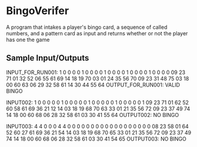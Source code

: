 <h1>BingoVerifer</h1>
A program that intakes a player's bingo card, a sequence of called numbers, and a pattern card as input and returns whether or not the player has one the game

<h2>Sample Input/Outputs</h2>

INPUT_FOR_RUN001:
1 0 0 0 0
1 0 0 0 0
1 0 0 0 0
1 0 0 0 0
1 0 0 0 0
09 23 71 01 32 52 06 55 61 69 14 18 19 70 03
01 24 35 56 70
09 23 31 48 75
03 18 00 60 63
06 29 32 58 61
14 30 44 55 64
OUTPUT_FOR_RUN001:
VALID BINGO

INPUT002:
1 0 0 0 0
0 1 0 0 0
0 0 1 0 0
0 0 0 1 0
0 0 0 0 1
09 23 71 01 62 52 60 58 61 69 36 21 12 14 03 18 19 68 70 63 33
01 21 35 56 72
09 23 37 49 74
14 18 00 60 68
06 28 32 58 61
03 30 41 55 64
OUTPUT002:
NO BINGO

INPUT003:
4 4 0 0 0
4 4 0 0 0
0 0 0 0 0
0 0 0 0 0
0 0 0 0 0
08 23 58 01 64 52 60 27 61 69 36 21 54 14 03 18 19 68 70 65 33
01 21 35 56 72
09 23 37 49 74
14 18 00 60 68
06 28 32 58 61
03 30 41 54 65
OUTPUT003:
NO BINGO
